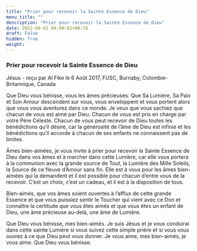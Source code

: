 ```yaml
---
title: "Prier pour recevoir la Sainte Essence de Dieu"
menu_title: ""
description: "Prier pour recevoir la Sainte Essence de Dieu"
date: 2022-06-01 06:00:01+00:76
draft: False
hidden: True
weight:
---
```

### Prier pour recevoir la Sainte Essence de Dieu

Jésus - reçu par Al Fike le 6 Août 2017, FUSC, Burnaby, Colombie-Britannique, Canada

Que Dieu vous bénisse, vous les âmes précieuses. Que Sa Lumière, Sa Paix et Son Amour descendent sur vous, vous enveloppent et vous portent alors que vous vous aventurez dans ce monde. Je veux que vous sachiez que chacun de vous est aimé par Dieu. Chacun de vous est pris en charge par votre Père Céleste. Chacun de vous peut recevoir de Dieu toutes les bénédictions qu’il désire, car la générosité de l’âme de Dieu est infinie et les bénédictions qu’il accorde à chacun de ses enfants ne connaissent pas de limites.

Âmes bien-aimées, je vous invite à prier pour recevoir la Sainte Essence de Dieu dans vos âmes et à marcher dans cette Lumière, car elle vous portera à la communion avec la grande source de Tout, la Lumière des Mille Soleils, la Source de ce fleuve d’Amour sans fin. Elle est à vous pour les âmes bien-aimées qui la demandent et il est possible pour chacun d’entre vous de la recevoir. C’est un choix, c’est un cadeau, et il est à la disposition de tous.

Bien-aimés, que vos âmes soient ouvertes à l’afflux de cette grande Essence et que vous puissiez sentir le Toucher qui vient avec ce Don et connaître la certitude que vous êtes aimés et que vous êtes un enfant de Dieu, une âme précieuse au-delà, une âme de Lumière.

Que Dieu vous bénisse, mes bien-aimés. Je suis Jésus et je vous conduirai dans cette sainte Lumière si vous suivez cette simple prière et si vous vous ouvrez à ce que Dieu peut vous donner. Je vous aime, mes bien-aimés, je vous aime. Que Dieu vous bénisse.
